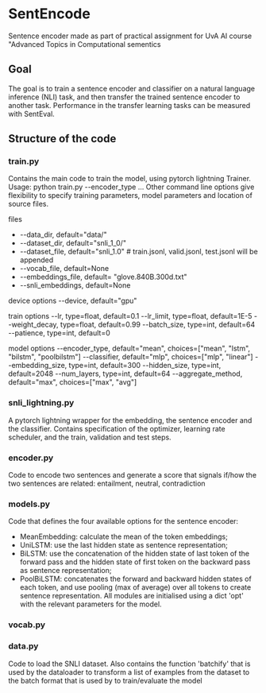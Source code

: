 # SentEncode
Sentence encoder made as part of practical assignment for UvA AI course "Advanced Topics in Computational sementics

## Goal
The goal is to train a sentence encoder and classifier on a natural language inference (NLI) task, and then transfer the trained sentence encoder to another task. Performance in the transfer learning tasks can be measured with SentEval.

## Structure of the code

### train.py
Contains the main code to train the model, using pytorch lightning Trainer.
Usage: python train.py --encoder_type ...
Other command line options give flexibility to specify training parameters, model parameters and location of source files.

files
- --data_dir, default="data/"
- --dataset_dir, default="snli_1_0/"
- --dataset_file, default="snli_1.0"  # train.jsonl, valid.jsonl, test.jsonl will be appended
- --vocab_file, default=None
- --embeddings_file, default= "glove.840B.300d.txt"
- --snli_embeddings, default=None

device options
--device, default="gpu"

train options
--lr, type=float, default=0.1
--lr_limit, type=float, default=1E-5
--weight_decay, type=float, default=0.99
--batch_size, type=int, default=64
--patience, type=int, default=0

model options
--encoder_type, default="mean", choices=["mean", "lstm", "bilstm", "poolbilstm"]
--classifier, default="mlp", choices=["mlp", "linear"]
--embedding_size, type=int, default=300
--hidden_size, type=int, default=2048
--num_layers, type=int, default=64
--aggregate_method, default="max", choices=["max", "avg"]

### snli_lightning.py
A pytorch lightning wrapper for the embedding, the sentence encoder and the classifier.
Contains specification of the optimizer, learning rate scheduler, and the train, validation and test steps.

### encoder.py
Code to encode two sentences and generate a score that signals if/how the two sentences are related: entailment, neutral, contradiction

### models.py
Code that defines the four available options for the sentence encoder:
- MeanEmbedding: calculate the mean of the token embeddings;
- UniLSTM: use the last hidden state as sentence representation;
- BiLSTM: use the concatenation of the hidden state of last token of the forward pass and the hidden state of first token on the backward pass as sentence representation;
- PoolBiLSTM: concatenates the forward and backward hidden states of each token, and use pooling (max of average) over all tokens to create sentence representation.
All modules are initialised using a dict 'opt' with the relevant parameters for the model.
### vocab.py

### data.py
Code to load the SNLI dataset.
Also contains the function 'batchify' that is used by the dataloader to transform a list of examples from the dataset to the batch format that is used by to train/evaluate the model

